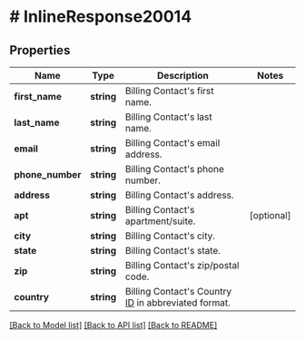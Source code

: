 # # InlineResponse20014

## Properties

Name | Type | Description | Notes
------------ | ------------- | ------------- | -------------
**first_name** | **string** | Billing Contact&#39;s first name. | 
**last_name** | **string** | Billing Contact&#39;s last name. | 
**email** | **string** | Billing Contact&#39;s email address. | 
**phone_number** | **string** | Billing Contact&#39;s phone number. | 
**address** | **string** | Billing Contact&#39;s address. | 
**apt** | **string** | Billing Contact&#39;s apartment/suite. | [optional] 
**city** | **string** | Billing Contact&#39;s city. | 
**state** | **string** | Billing Contact&#39;s state. | 
**zip** | **string** | Billing Contact&#39;s zip/postal code. | 
**country** | **string** | Billing Contact&#39;s Country [ID](https://marketplace.zoom.us/docs/api-reference/other-references/abbreviation-lists#countries) in abbreviated format. | 

[[Back to Model list]](../../README.md#documentation-for-models) [[Back to API list]](../../README.md#documentation-for-api-endpoints) [[Back to README]](../../README.md)


